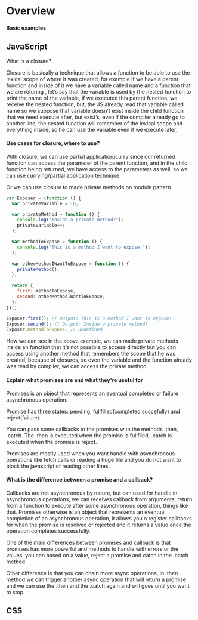 # Overview

#### Basic examples

## JavaScript

What is a closure?

Closure is basically a technique that allows a function to be able to use the lexical scope of where it was created, for example if we have a parent function and inside of it we have a variable called name and a function that we are returing , let’s say that the variable is used by the nested function to print the name of the variable, if we executed this parent function, we receive the nested function, but, the JS already read that variable called name so we suppose that variable doesn’t exist inside the child function that we need execute after, but exist’s, even if the compiler already go to another line, the nested function will remember of the lexical scope and everything inside, so he can use the variable even if we execute later.

#### Use cases for closure, where to use?

With closure, we can use partial application/curry since our returned function can access the parameter of the parent function, and in the child function being returned, we have access to the parameters as well, so we can use currying/partial application technique.

Or we can use closure to made private methods on module pattern.

```jsx
var Exposer = (function () {
  var privateVariable = 10;

  var privateMethod = function () {
    console.log("Inside a private method!");
    privateVariable++;
  };

  var methodToExpose = function () {
    console.log("This is a method I want to expose!");
  };

  var otherMethodIWantToExpose = function () {
    privateMethod();
  };

  return {
    first: methodToExpose,
    second: otherMethodIWantToExpose,
  };
})();

Exposer.first(); // Output: This is a method I want to expose!
Exposer.second(); // Output: Inside a private method!
Exposer.methodToExpose; // undefined
```

How we can see in the above example, we can made private methods inside an function that it’s not possible to access directly but you can access using another method that remembers the scope that he was created, because of closures, so even the variable and the function already was read by compiler, we can access the private method.

#### Explain what promises are and what they're useful for

Promises is an object that represents an eventual completed or failure asynchronous operation.

Promise has three states: pending, fullfilled(completed succefully) and reject(failure).

You can pass some callbacks to the promises with the methods .then, .catch. The .then is executed when the promise is fullfiled, .catch is executed when the promise is reject.

Promises are mostly used when you want handle with asynchronous operations like fetch calls or reading a huge file and you do not want to block the javascript of reading other lines.

#### What is the difference between a promise and a callback?

Callbacks are not asynchronous by nature, but can used for handle in asynchronous operations, we can receives callback from arguments, return from a function to execute after some asynchronous operation, things like that. Promises otherwise is an object that represents an eventual completion of an asynchronous operation, it allows you o register callbacks for when the promise is resolved or rejected and it returns a value once the operation completes successfully.

One of the main differences between promises and callback is that promises has more powerful and methods to handle with errors or the values, you can based on a value, reject a promise and catch in the .catch method

Other difference is that you can chain more async operations, in .then method we can trigger another async operation that will return a promise and we can use the .then and the .catch again and will goes until you want to stop.

## CSS
